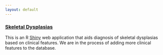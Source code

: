 ```yaml
---
layout: default
---
```


### [Skeletal Dysplasias](http://ec2-54-68-232-3.us-west-2.compute.amazonaws.com:3838/sdapp/)
This is an R [Shiny](http://shiny.rstudio.com/) web application that aids diagnosis of skeletal dysplasias based on clinical features. We are in the process of adding more clinical features to the database.
